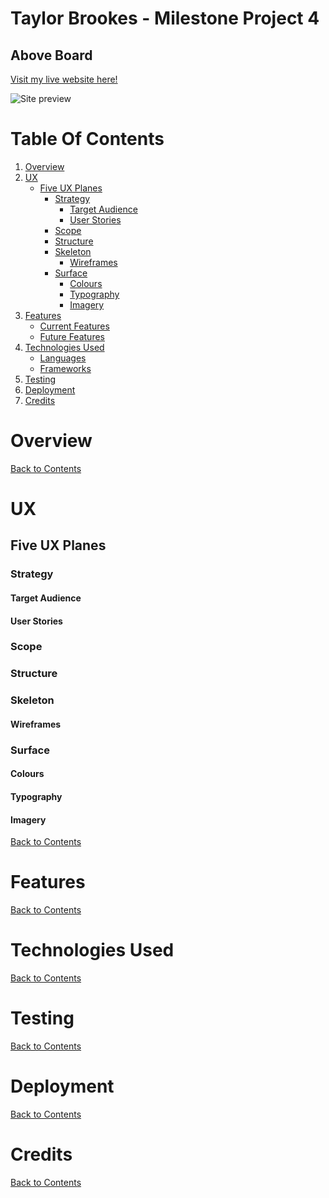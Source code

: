 # Taylor Brookes - Milestone Project 4
## Above Board

[Visit my live website here!](https://aboveboard-ms4.herokuapp.com/)

![Site preview]()

# Table Of Contents

1. [Overview](#overview)
2. [UX](#ux)
    * [Five UX Planes](#five-ux-planes)
        * [Strategy](#strategy)
            * [Target Audience](#target-audience)
            * [User Stories](#user-stories)
        * [Scope](#scope)
        * [Structure](#structure)
        * [Skeleton](#skeleton)
            * [Wireframes](#wireframes)
        * [Surface](#surface)
            * [Colours](#colours)
            * [Typography](#typography)
            * [Imagery](#imagery)
3. [Features](#features)
    * [Current Features]()
    * [Future Features]()
4. [Technologies Used](#technologies-used)
    * [Languages]()
    * [Frameworks]()
5. [Testing](#testing)
6. [Deployment](#deployment)
7. [Credits](#credits)

# Overview

[Back to Contents](#table-of-contents)

# UX
## Five UX Planes

### Strategy
#### Target Audience
#### User Stories

### Scope

### Structure

### Skeleton
#### Wireframes

### Surface
#### Colours
#### Typography
#### Imagery

[Back to Contents](#table-of-contents)

# Features

[Back to Contents](#table-of-contents)

# Technologies Used

[Back to Contents](#table-of-contents)

# Testing

[Back to Contents](#table-of-contents)

# Deployment

[Back to Contents](#table-of-contents)

# Credits

[Back to Contents](#table-of-contents)